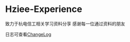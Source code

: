 # Hziee-Experience
致力于杭电信工相关学习资料分享
感谢每一位通过资料的朋友

日志可查看[ChangeLog](https://github.com/Hziee-public/Hziee-Experience/blob/master/changelog.md)

